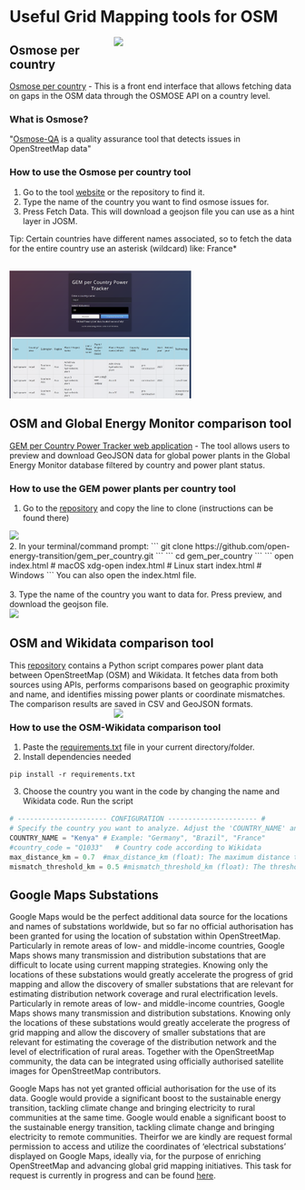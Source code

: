 # **Useful Grid Mapping tools for OSM**

<img src="../images/osmoseapi.png" class="img-border" align="right" width="320">

## Osmose per country

[Osmose per country](https://github.com/open-energy-transition/osmose_per_country) - This is a front end interface that allows fetching data on gaps in the OSM data through the OSMOSE API on a country level.

### What is Osmose?

"[Osmose-QA](https://osmose.openstreetmap.fr/en/map/) is a quality assurance tool that detects issues in OpenStreetMap data"

### How to use the Osmose per country tool
1. Go to the tool [website](https://open-energy-transition.github.io/osmose_per_country/) or the repository to find it.
2. Type the name of the country you want to find osmose issues for.
3. Press Fetch Data. This will download a geojson file you can use as a hint layer in JOSM.

Tip: Certain countries have different names associated, so to fetch the data for the entire country use an asterisk (wildcard) like: France*
<br> 
<br>
<div class="align-with-heading">
  <img src="../images/gemtracker.png" class="img-border" width="320">
</div>

## OSM and Global Energy Monitor comparison tool
[GEM per Country Power Tracker web application](https://github.com/open-energy-transition/gem_per_country) - The tool allows users to preview and download GeoJSON data for global power plants in the Global Energy Monitor database filtered by country and power plant status.

### How to use the GEM power plants per country tool
1. Go to the [repository](https://github.com/open-energy-transition/gem_per_country) and copy the line to clone (instructions can be found there)
<div class="align-with-heading">
  <img src="../images/gem_angola.png" class="img-border" width="300">
</div>
2. In your terminal/command prompt:
```
git clone https://github.com/open-energy-transition/gem_per_country.git
```
```
cd gem_per_country
```
```
open index.html   # macOS
xdg-open index.html   # Linux
start index.html   # Windows
```
You can also open the index.html file. <br><br>
3. Type the name of the country you want to data for. Press preview, and download the geojson file.

<div class="align-with-heading">
  <img src="../images/wikicsv.png" class="img-border" width="320">
</div>

## OSM and Wikidata comparison tool
This [repository](https://github.com/open-energy-transition/osm-wikidata-comparison/tree/main) contains a Python script compares power plant data between OpenStreetMap (OSM) and Wikidata. It fetches data from both sources using APIs, performs comparisons based on geographic proximity and name, and identifies missing power plants or coordinate mismatches.<br> The comparison results are saved in CSV and GeoJSON formats.
<img src="../images/wikigeo.png" class="img-border" align="right" width="320">

### How to use the OSM-Wikidata comparison tool
1. Paste the [requirements.txt](https://github.com/open-energy-transition/osm-wikidata-comparison/blob/main/requirements.txt) file in your current directory/folder.
2. Install dependencies needed
```
pip install -r requirements.txt
```
3. Choose the country you want in the code by changing the name and Wikidata code. Run the script
```py
# ---------------------- CONFIGURATION ---------------------- #
# Specify the country you want to analyze. Adjust the 'COUNTRY_NAME' and 'country_code' accordingly.
COUNTRY_NAME = "Kenya" # Example: "Germany", "Brazil", "France"
#country_code = "Q1033"   # Country code according to Wikidata
max_distance_km = 0.7  #max_distance_km (float): The maximum distance to consider a match (in kilometers).
mismatch_threshold_km = 0.5 #mismatch_threshold_km (float): The threshold distance beyond which the coordinates are considered mismatched.
```

## Google Maps Substations
Google Maps would be the perfect additional data source for the locations and names of substations worldwide, but so far no official authorisation has been granted for using the location of substation within OpenStreetMap. Particularly in remote areas of low- and middle-income countries, Google Maps shows many transmission and distribution substations that are difficult to locate using current mapping strategies. Knowing only the locations of these substations would greatly accelerate the progress of grid mapping and allow the discovery of smaller substations that are relevant for estimating distribution network coverage and rural electrification levels. Particularly in remote areas of low- and middle-income countries, Google Maps shows many transmission and distribution substations. Knowing only the locations of these substations would greatly accelerate the progress of grid mapping and allow the discovery of smaller substations that are relevant for estimating the coverage of the distribution network and the level of electrification of rural areas. Together with the OpenStreetMap community, the data can be integrated using officially authorised satellite images for OpenStreetMap contributors.  

Google Maps has not yet granted official authorisation for the use of its data. Google would provide a significant boost to the sustainable energy transition, tackling climate change and bringing electricity to rural communities at the same time. Google would enable a significant boost to the sustainable energy transition, tackling climate change and bringing electricity to remote communities. Theirfor we are kindly are request formal permission to access and utilize the coordinates of ‘electrical substations’ displayed on Google Maps, ideally via, for the purpose of enriching OpenStreetMap and advancing global grid mapping initiatives. This task for request is currently in progress and can be found [here](https://github.com/orgs/open-energy-transition/projects/25?pane=issue&itemId=102888888). 



